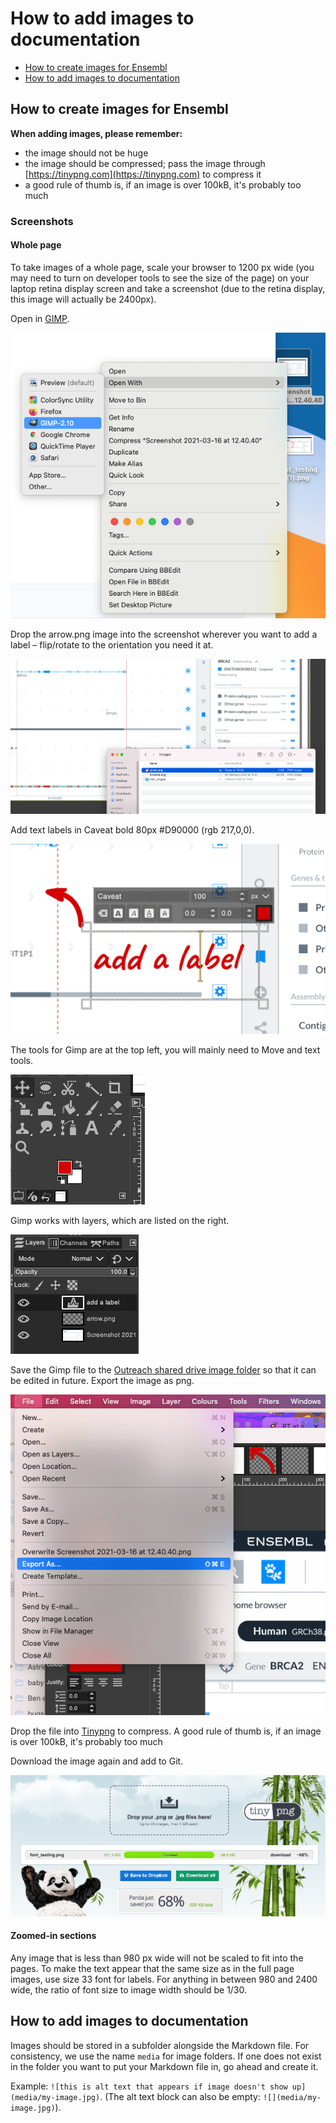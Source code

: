 # How to add images to documentation

- [How to create images for Ensembl](#how-to-create-images-for-ensembl)
- [How to add images to documentation](#how-to-add-images-to-documentation)


## How to create images for Ensembl

**When adding images, please remember:**
- the image should not be huge
- the image should be compressed; pass the image through [https://tinypng.com](https://tinypng.com) to compress it
- a good rule of thumb is, if an image is over 100kB, it's probably too much


### Screenshots

#### Whole page

To take images of a whole page, scale your browser to 1200 px wide (you may need to turn on developer tools to see the size of the page) on your laptop retina display screen and take a screenshot (due to the retina display, this image will actually be 2400px).

Open in [GIMP](https://www.gimp.org/).

![](media/openingimp.png)

Drop the arrow.png image into the screenshot wherever you want to add a label – flip/rotate to the orientation you need it at.

![](media/addarrow.png)

Add text labels in Caveat bold 80px #D90000 (rgb 217,0,0).

![](media/addlabel.png)

The tools for Gimp are at the top left, you will mainly need to Move and text tools.

![](media/tools.png)

Gimp works with layers, which are listed on the right.

![](media/layers.png)

Save the Gimp file to the [Outreach shared drive image folder](https://drive.google.com/drive/folders/1-6m7xzXevV45AiQjeZLLuOQRlAzFgJrF?usp=sharing) so that it can be edited in future. Export the image as png.

![](media/export.png)

Drop the file into [Tinypng](https://tinypng.com/) to compress. A good rule of thumb is, if an image is over 100kB, it's probably too much

Download the image again and add to Git.

![](media/tinypng.png)

#### Zoomed-in sections

Any image that is less than 980 px wide will not be scaled to fit into the pages. To make the text appear that the same size as in the full page images, use size 33 font for labels. For anything in between 980 and 2400 wide, the ratio of font size to image width should be 1/30.


## How to add images to documentation

Images should be stored in a subfolder alongside the Markdown file. For consistency, we use the name `media` for image folders. If one does not exist in the folder you want to put your Markdown file in, go ahead and create it.

Example: `![this is alt text that appears if image doesn't show up](media/my-image.jpg)`. (The alt text block can also be empty: `![](media/my-image.jpg)`).